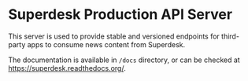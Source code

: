 # Superdesk Production API Server

This server is used to provide stable and versioned endpoints for third-party apps to consume news content from Superdesk.

The documentation is available in `/docs` directory, or can be checked at https://superdesk.readthedocs.org/.
